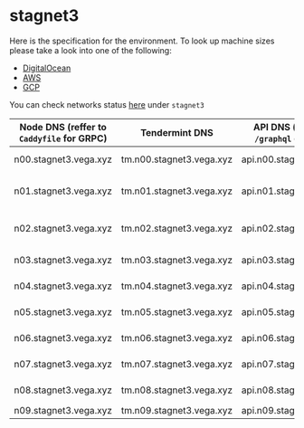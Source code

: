 # stagnet3

Here is the specification for the environment. To look up machine sizes please take a look into one of the following:

* [DigitalOcean](https://slugs.do-api.dev/)
* [AWS](https://aws.amazon.com/ec2/instance-types/)
* [GCP](https://gcpinstances.doit-intl.com/)

You can check networks status [here](https://stats.vega.trading/) under `stagnet3`

| Node DNS (reffer to `Caddyfile` for GRPC) | Tendermint DNS | API DNS (`/query` and `/graphql` endpoints) | Geographic Location | Hardware Setup | Cloud |
| ----------------------------------------- | -------------- | --------------------------------------------| ------------------- | -------------- | ----- |
| n00.stagnet3.vega.xyz | tm.n00.stagnet3.vega.xyz | api.n00.stagnet3.vega.xyz | fra1 | s-2vcpu-4gb | do |
| n01.stagnet3.vega.xyz | tm.n01.stagnet3.vega.xyz | api.n01.stagnet3.vega.xyz | northamerica-northeast1-a | n1-standard-4 | gcp |
| n02.stagnet3.vega.xyz | tm.n02.stagnet3.vega.xyz | api.n02.stagnet3.vega.xyz | asia-southeast1-a | n1-standard-4 | gcp |
| n03.stagnet3.vega.xyz | tm.n03.stagnet3.vega.xyz | api.n03.stagnet3.vega.xyz | sgp1 | s-4vcpu-8gb | do |
| n04.stagnet3.vega.xyz | tm.n04.stagnet3.vega.xyz | api.n04.stagnet3.vega.xyz | fra1 | s-4vcpu-8gb | do |
| n05.stagnet3.vega.xyz | tm.n05.stagnet3.vega.xyz | api.n05.stagnet3.vega.xyz | fra1 | s-4vcpu-8gb | do |
| n06.stagnet3.vega.xyz | tm.n06.stagnet3.vega.xyz | api.n06.stagnet3.vega.xyz | sfo3 | s-4vcpu-8gb | do |
| n07.stagnet3.vega.xyz | tm.n07.stagnet3.vega.xyz | api.n07.stagnet3.vega.xyz | fra1 | s-4vcpu-8gb | do |
| n08.stagnet3.vega.xyz | tm.n08.stagnet3.vega.xyz | api.n08.stagnet3.vega.xyz | sgp1 | s-4vcpu-8gb | do |
| n09.stagnet3.vega.xyz | tm.n09.stagnet3.vega.xyz | api.n09.stagnet3.vega.xyz | eu-west-2c | c5.large | aws |
